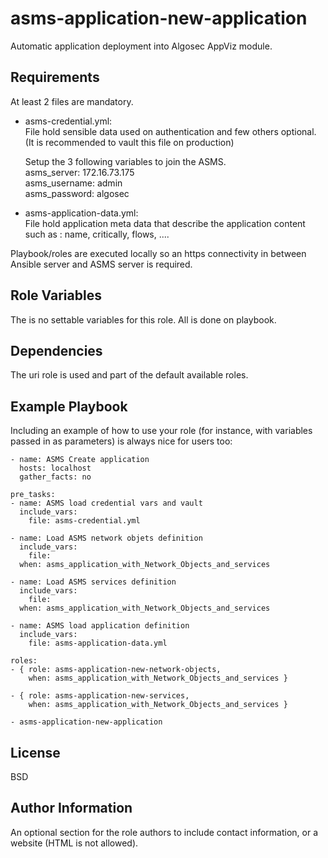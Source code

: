 asms-application-new-application
=========

Automatic application deployment into Algosec AppViz module.  

Requirements
------------

At least 2 files are mandatory.

- asms-credential.yml:  
  File hold sensible data used on authentication and few others optional. (It is recommended to vault this file on production)  

  Setup the 3 following variables to join the ASMS.  
  asms_server: 172.16.73.175  
  asms_username: admin  
  asms_password: algosec  

- asms-application-data.yml:  
  File hold application meta data that describe the application content such as : name, critically, flows, ....  

Playbook/roles are executed locally so an https connectivity in between Ansible server and ASMS server is required.   

Role Variables
--------------

The is no settable variables for this role. All is done on playbook.

Dependencies
------------

The uri role is used and part of the default available roles.

Example Playbook
----------------

Including an example of how to use your role (for instance, with variables passed in as parameters) is always nice for users too:

    - name: ASMS Create application
      hosts: localhost
      gather_facts: no

    pre_tasks:
    - name: ASMS load credential vars and vault
      include_vars:
        file: asms-credential.yml

    - name: Load ASMS network objets definition
      include_vars:
        file:
      when: asms_application_with_Network_Objects_and_services

    - name: Load ASMS services definition
      include_vars:
        file:
      when: asms_application_with_Network_Objects_and_services

    - name: ASMS load application definition
      include_vars:
        file: asms-application-data.yml

    roles:
    - { role: asms-application-new-network-objects,
        when: asms_application_with_Network_Objects_and_services }

    - { role: asms-application-new-services,
        when: asms_application_with_Network_Objects_and_services }

    - asms-application-new-application  


License
-------

BSD

Author Information
------------------

An optional section for the role authors to include contact information, or a website (HTML is not allowed).
